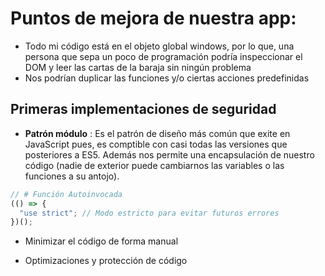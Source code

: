 # Puntos de mejora de nuestra app:

- Todo mi código está en el objeto global windows, por lo que, una persona que sepa un poco de programación podría inspeccionar el DOM y leer las cartas de la baraja sin ningún problema
- Nos podrían duplicar las funciones y/o ciertas acciones predefinidas

## Primeras implementaciones de seguridad

- <b>Patrón módulo</b> : Es el patrón de diseño más común que exite en JavaScript pues, es comptible con casi todas las versiones que posteriores a ES5. Además nos permite una encapsulación de nuestro código (nadie de exterior puede cambiarnos las variables o las funciones a su antojo).

```javascript
// # Función Autoinvocada
(() => {
  "use strict"; // Modo estricto para evitar futuros errores
})();
```

- Minimizar el código de forma manual

- Optimizaciones y protección de código
